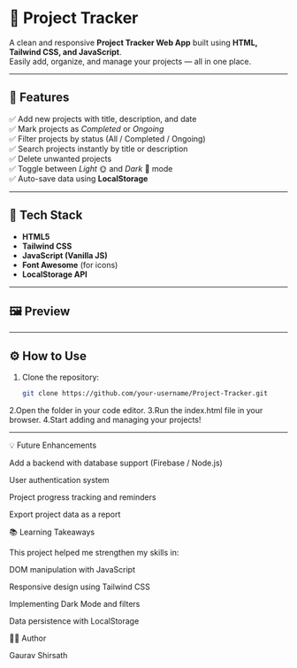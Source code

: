 # 🚀 Project Tracker

A clean and responsive **Project Tracker Web App** built using **HTML, Tailwind CSS, and JavaScript**.  
Easily add, organize, and manage your projects — all in one place.

---

## 🌟 Features

✅ Add new projects with title, description, and date  
✅ Mark projects as *Completed* or *Ongoing*  
✅ Filter projects by status (All / Completed / Ongoing)  
✅ Search projects instantly by title or description  
✅ Delete unwanted projects  
✅ Toggle between *Light* 🌞 and *Dark* 🌙 mode  
✅ Auto-save data using **LocalStorage**

---

## 🧠 Tech Stack

- **HTML5**
- **Tailwind CSS**
- **JavaScript (Vanilla JS)**
- **Font Awesome** (for icons)
- **LocalStorage API**

---

## 🖼️ Preview



---

## ⚙️ How to Use

1. Clone the repository:
   ```bash
   git clone https://github.com/your-username/Project-Tracker.git
2.Open the folder in your code editor.
3.Run the index.html file in your browser.
4.Start adding and managing your projects!   


---

💡 Future Enhancements

Add a backend with database support (Firebase / Node.js)

User authentication system

Project progress tracking and reminders

Export project data as a report

📚 Learning Takeaways

This project helped me strengthen my skills in:

DOM manipulation with JavaScript

Responsive design using Tailwind CSS

Implementing Dark Mode and filters

Data persistence with LocalStorage

🧑‍💻 Author

Gaurav Shirsath
